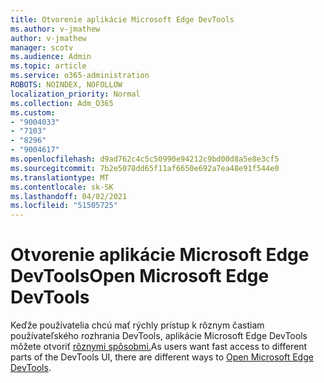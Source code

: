 ```yaml
---
title: Otvorenie aplikácie Microsoft Edge DevTools
ms.author: v-jmathew
author: v-jmathew
manager: scotv
ms.audience: Admin
ms.topic: article
ms.service: o365-administration
ROBOTS: NOINDEX, NOFOLLOW
localization_priority: Normal
ms.collection: Adm_O365
ms.custom:
- "9004033"
- "7103"
- "8296"
- "9004617"
ms.openlocfilehash: d9ad762c4c5c50990e94212c9bd00d8a5e8e3cf5
ms.sourcegitcommit: 7b2e5078dd65f11af6650e692a7ea48e91f544e0
ms.translationtype: MT
ms.contentlocale: sk-SK
ms.lasthandoff: 04/02/2021
ms.locfileid: "51505725"
---
```

# <a name="open-microsoft-edge-devtools"></a><span data-ttu-id="bd07c-102">Otvorenie aplikácie Microsoft Edge DevTools</span><span class="sxs-lookup"><span data-stu-id="bd07c-102">Open Microsoft Edge DevTools</span></span>

<span data-ttu-id="bd07c-103">Keďže používatelia chcú mať rýchly prístup k rôznym častiam používateľského rozhrania DevTools, aplikácie Microsoft Edge DevTools môžete otvoriť [rôznymi spôsobmi.](https://go.microsoft.com/fwlink/?linkid=2135152)</span><span class="sxs-lookup"><span data-stu-id="bd07c-103">As users want fast access to different parts of the DevTools UI, there are different ways to [Open Microsoft Edge DevTools](https://go.microsoft.com/fwlink/?linkid=2135152).</span></span>
